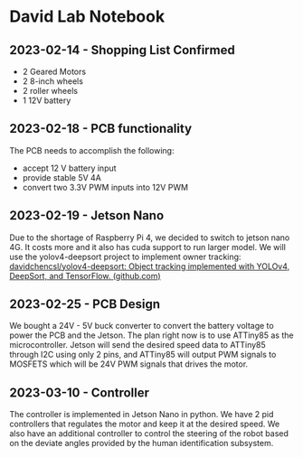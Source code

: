 # David Lab Notebook

## 2023-02-14 - Shopping List Confirmed
- 2 Geared Motors
- 2 8-inch wheels
- 2 roller wheels
- 1 12V battery

## 2023-02-18 - PCB functionality
The PCB needs to accomplish the following:
- accept 12 V battery input
- provide stable 5V 4A
- convert two 3.3V PWM inputs into 12V PWM

## 2023-02-19 - Jetson Nano
Due to the shortage of Raspberry Pi 4, we decided to switch to jetson nano 4G. It costs more and it also has cuda support to run larger model. We will use the yolov4-deepsort project to implement owner tracking: [davidchencsl/yolov4-deepsort: Object tracking implemented with YOLOv4, DeepSort, and TensorFlow. (github.com)](https://github.com/davidchencsl/yolov4-deepsort)

## 2023-02-25 - PCB Design
We bought a 24V - 5V buck converter to convert the battery voltage to power the PCB and the Jetson. The plan right now is to use ATTiny85 as the microcontroller. Jetson will send the desired speed data to ATTiny85 through I2C using only 2 pins, and ATTiny85 will output PWM signals to MOSFETS which will be 24V PWM signals that drives the motor.

## 2023-03-10 - Controller
The controller is implemented in Jetson Nano in python. We have 2 pid controllers that regulates the motor and keep it at the desired speed. We also have an additional controller to control the steering of the robot based on the deviate angles provided by the human identification subsystem.